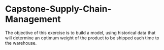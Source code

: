 # Capstone-Supply-Chain-Management
The objective of this exercise is to build a model, using historical data that will determine an optimum weight of the product to be shipped each time to the warehouse.
